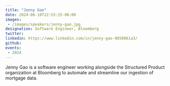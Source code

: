 ```yaml
---
title: "Jenny Gao"
date: 2024-06-10T22:53:15-06:00
images: 
 - /images/speakers/jenny-gao.jpg
designation: Software Engineer, Bloomberg
twitter: 
linkedin: https://www.linkedin.com/in/jenny-gao-9050061a3/
github: 
events:
 - 2024
---
```


Jenny Gao is a software engineer working alongside the Structured Product organization at Bloomberg to automate and streamline our ingestion of mortgage data.


